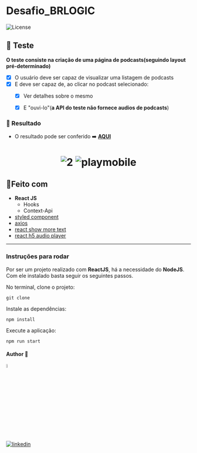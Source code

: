 # Desafio_BRLOGIC
  <img  src="https://img.shields.io/static/v1?label=license&message=MIT&color=5965E0&labelColor=121214" alt="License">


## 📝 Teste

  **O teste consiste na criação de uma página de podcasts(seguindo layout pré-determinado)**
  - [x] O usuário deve ser capaz de visualizar uma listagem de podcasts
  - [x] E deve ser capaz de, ao clicar no podcast selecionado:
      - [x] Ver detalhes sobre o mesmo
      - [x] E "ouvi-lo"(**a API do teste não fornece audios de podcasts**) 



### 🎨 Resultado 

- O resultado pode ser conferido :arrow_right: [**AQUI**](https://brlogic.vercel.app/)
<h1 align="center">
  
![2](https://user-images.githubusercontent.com/97068163/149625085-1fc6c49c-c14b-45ac-aebf-eb3e71699d75.png)
![playmobile](https://user-images.githubusercontent.com/97068163/149659841-cfe5b079-654e-461f-b648-f94f2ab60846.png)


  </h1>
  

    
## 🔨Feito com 
- **React JS**
  - Hooks
  - Context-Api
- [styled component](https://styled-components.com/)
- [axios](https://axios-http.com/)
- [react show more text](https://github.com/devzonetech/react-show-more-text)
- [react h5 audio player](https://github.com/lhz516/react-h5-audio-player)

----

### Instruções para rodar
Por ser um projeto realizado com **ReactJS**, há a necessidade do **NodeJS**. Com ele instalado basta seguir os seguintes passos.

No terminal, clone o projeto:
```
git clone 
```


Instale as dependências:
```
npm install
```

Execute a aplicação:
```
npm run start 
```


#### Author 👷

<img src="https://user-images.githubusercontent.com/97068163/149033991-781bf8b6-4beb-445a-913c-f05a76a28bfc.png" width="5%" alt="caricatura do autor desse repositório"/>

[![linkedin](https://img.shields.io/badge/LinkedIn-0077B5?style=for-the-badge&logo=linkedin&logoColor=white)](https://www.linkedin.com/in/araujocode/)
